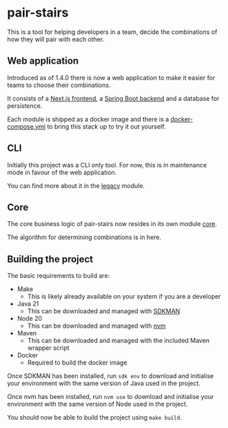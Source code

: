 # pair-stairs

This is a tool for helping developers in a team, decide the combinations of how they will pair with each other.

## Web application

Introduced as of 1.4.0 there is now a web application to make it easier for teams to choose their combinations.

It consists of a [Next.js frontend](frontend), a [Spring Boot backend](backend/README.md) and a database for
persistence.

Each module is shipped as a docker image and there is a [docker-compose.yml](docker-compose.yml) to bring this stack up
to try it out yourself.

## CLI

Initially this project was a CLI only tool. For now, this is in maintenance mode in favour of the web application.

You can find more about it in the [legacy](legacy/README.md) module.

## Core

The core business logic of pair-stairs now resides in its own module [core](core/README.md).

The algorithm for determining combinations is in here.

## Building the project

The basic requirements to build are:

- Make
  - This is likely already available on your system if you are a developer
- Java 21
  - This can be downloaded and managed with [SDKMAN](https://sdkman.io/install)
- Node 20
  - This can be downloaded and managed with [nvm](https://github.com/nvm-sh/nvm?tab=readme-ov-file#installing-and-updating)
- Maven
  - This can be downloaded and managed with the included Maven wrapper script
- Docker
  - Required to build the docker image

Once SDKMAN has been installed, run `sdk env` to download and initialise your environment with the same
version of Java used in the project.

Once nvm has been installed, run `nvm use` to download and initialise your environment with the same
version of Node used in the project.

You should now be able to build the project using `make build`.